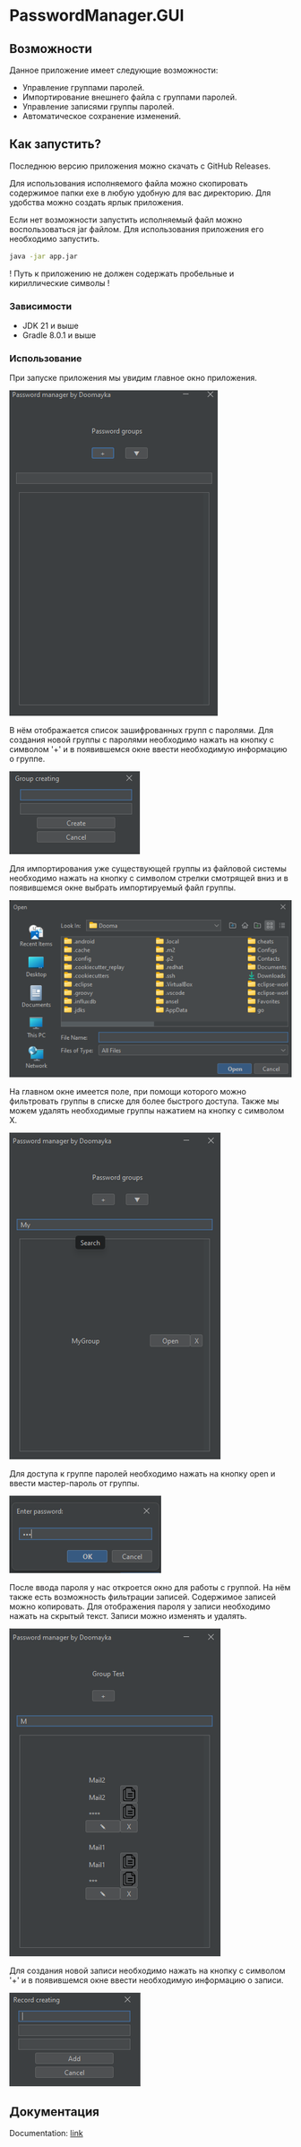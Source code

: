 # PasswordManager.GUI

## Возможности

Данное приложение имеет следующие возможности:

- Управление группами паролей.
- Импортирование внешнего файла с группами паролей.
- Управление записями группы паролей.
- Автоматическое сохранение изменений.

## Как запустить?

Последнюю версию приложения можно скачать с GitHub Releases.

Для использования исполняемого файла можно скопировать содержимое папки exe в любую удобную для вас директорию. Для удобства можно создать ярлык приложения. 

Если нет возможности запустить исполняемый файл можно воспользоваться jar файлом.
Для использования приложения его необходимо запустить.

```bash
java -jar app.jar
```

! Путь к приложению не должен содержать пробельные и кириллические символы !

### Зависимости

- JDK 21 и выше
- Gradle 8.0.1 и выше

### Использование

При запуске приложения мы увидим главное окно приложения.

![Главное окно приложения](docScreens/1.png)

В нём отображается список зашифрованных групп с паролями.
Для создания новой группы с паролями необходимо нажать на кнопку с символом '+' и в появившемся окне ввести необходимую информацию о группе.

![Окно создания группы](docScreens/2.png)

Для импортирования уже существующей группы из файловой системы необходимо нажать на кнопку с символом стрелки смотрящей вниз и в появившемся окне выбрать импортируемый файл группы.

![Окно импортирования группы](docScreens/3.png)

На главном окне имеется поле, при помощи которого можно фильтровать группы в списке для более быстрого доступа. Также мы можем удалять необходимые группы нажатием на кнопку с символом X.

![Главное окно с фильтром](docScreens/4.png)

Для доступа к группе паролей необходимо нажать на кнопку open и ввести мастер-пароль от группы.

![Окно ввода пароля от группы](docScreens/5.png)

После ввода пароля у нас откроется окно для работы с группой. На нём также есть возможность фильтрации записей. Содержимое записей можно копировать. Для отображения пароля у записи необходимо нажать на скрытый текст. Записи можно изменять и удалять.

![Окно ввода пароля от группы](docScreens/6.png)

Для создания новой записи необходимо нажать на кнопку с символом '+' и в появившемся окне ввести необходимую информацию о записи.

![Окно создания записи](docScreens/7.png)

## Документация

Documentation: [link](https://doomaykaka.github.io/PasswordManager.GUI/)
